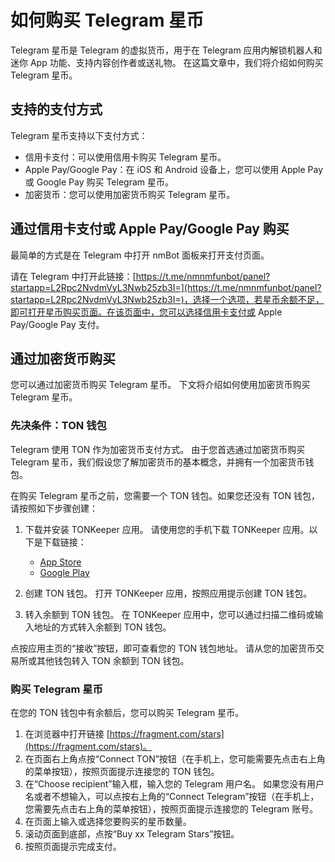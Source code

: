 # 如何购买 Telegram 星币

Telegram 星币是 Telegram 的虚拟货币，用于在 Telegram 应用内解锁机器人和迷你 App 功能、支持内容创作者或送礼物。
在这篇文章中，我们将介绍如何购买 Telegram 星币。

## 支持的支付方式

Telegram 星币支持以下支付方式：

- 信用卡支付：可以使用信用卡购买 Telegram 星币。
- Apple Pay/Google Pay：在 iOS 和 Android 设备上，您可以使用 Apple Pay 或 Google Pay 购买 Telegram 星币。
- 加密货币：您可以使用加密货币购买 Telegram 星币。

## 通过信用卡支付或 Apple Pay/Google Pay 购买

最简单的方式是在 Telegram 中打开 nmBot 面板来打开支付页面。

请在 Telegram 中打开此链接：[https://t.me/nmnmfunbot/panel?startapp=L2Rpc2NvdmVyL3Nwb25zb3I=](https://t.me/nmnmfunbot/panel?startapp=L2Rpc2NvdmVyL3Nwb25zb3I=)，选择一个选项，若星币余额不足，即可打开星币购买页面。在该页面中，您可以选择信用卡支付或 Apple Pay/Google Pay 支付。

## 通过加密货币购买

您可以通过加密货币购买 Telegram 星币。
下文将介绍如何使用加密货币购买 Telegram 星币。

### 先决条件：TON 钱包

Telegram 使用 TON 作为加密货币支付方式。
由于您首选通过加密货币购买 Telegram 星币，我们假设您了解加密货币的基本概念，并拥有一个加密货币钱包。

在购买 Telegram 星币之前，您需要一个 TON 钱包。如果您还没有 TON 钱包，请按照如下步骤创建：

1. 下载并安装 TONKeeper 应用。
请使用您的手机下载 TONKeeper 应用。以下是下载链接：

    - [App Store](https://apps.apple.com/us/app/tonkeeper-ton-wallet/id1587742107)
    - [Google Play](https://play.google.com/store/apps/details?id=com.ton_keeper)

2. 创建 TON 钱包。
打开 TONKeeper 应用，按照应用提示创建 TON 钱包。

3. 转入余额到 TON 钱包。
在 TONKeeper 应用中，您可以通过扫描二维码或输入地址的方式转入余额到 TON 钱包。

点按应用主页的“接收”按钮，即可查看您的 TON 钱包地址。
请从您的加密货币交易所或其他钱包转入 TON 余额到 TON 钱包。

### 购买 Telegram 星币

在您的 TON 钱包中有余额后，您可以购买 Telegram 星币。

1. 在浏览器中打开链接 [https://fragment.com/stars](https://fragment.com/stars)。
2. 在页面右上角点按“Connect TON”按钮（在手机上，您可能需要先点击右上角的菜单按钮），按照页面提示连接您的 TON 钱包。
3. 在“Choose recipient”输入框，输入您的 Telegram 用户名。
如果您没有用户名或者不想输入，可以点按右上角的“Connect Telegram”按钮（在手机上，您需要先点击右上角的菜单按钮），按照页面提示连接您的 Telegram 账号。
4. 在页面上输入或选择您要购买的星币数量。
5. 滚动页面到底部，点按“Buy xx Telegram Stars”按钮。
6. 按照页面提示完成支付。
